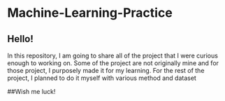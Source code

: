 # Machine-Learning-Practice

## Hello!
In this repository, I am going to share all of the project that I were curious enough to working on.
Some of the project are not originally mine and for those project, I purposely made it for my learning.
For the rest of the project, I planned to do it myself with various method and dataset

##Wish me luck!
